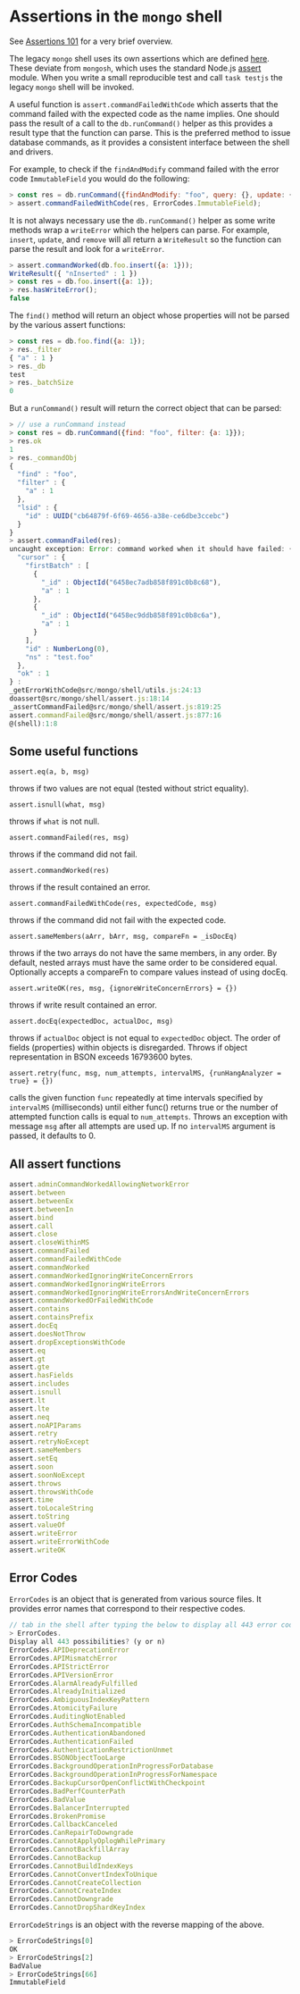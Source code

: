# Assertions in the `mongo` shell

See [Assertions 101](https://github.com/mongodb/mongo/wiki/Write-Tests-For-Server-Code#assertions-101) for a very brief overview.

The legacy `mongo` shell uses its own assertions which are defined [here](https://github.com/mongodb/mongo/blob/master/src/mongo/shell/assert.js).
These deviate from `mongosh`, which uses the standard Node.js [assert](https://nodejs.org/api/assert.html) module.
When you write a small reproducible test and call `task testjs` the legacy `mongo` shell will be invoked.

A useful function is `assert.commandFailedWithCode` which asserts that the command failed with the expected code as the name implies.
One should pass the result of a call to the `db.runCommand()` helper as this provides a result type that the function can parse.
This is the preferred method to issue database commands, as it provides a consistent interface between the shell and drivers.

For example, to check if the `findAndModify` command failed with the error code `ImmutableField` you would do the following:

```js
> const res = db.runCommand({findAndModify: "foo", query: {}, update: {$set: {_id: 1}}});
> assert.commandFailedWithCode(res, ErrorCodes.ImmutableField);
```

It is not always necessary use the `db.runCommand()` helper as some write methods wrap a `writeError` which the helpers can parse.
For example, `insert`, `update`, and `remove` will all return a `WriteResult` so the function can parse the result and look for a `writeError`.

```js
> assert.commandWorked(db.foo.insert({a: 1}));
WriteResult({ "nInserted" : 1 })
> const res = db.foo.insert({a: 1});
> res.hasWriteError();
false
```

 The `find()` method will return an object whose properties will not be parsed by the various assert functions:

```js
> const res = db.foo.find({a: 1});
> res._filter
{ "a" : 1 }
> res._db
test
> res._batchSize
0
```

But a `runCommand()` result will return the correct object that can be parsed:

```js
> // use a runCommand instead
> const res = db.runCommand({find: "foo", filter: {a: 1}});
> res.ok
1
> res._commandObj
{
  "find" : "foo",
  "filter" : {
    "a" : 1
  },
  "lsid" : {
    "id" : UUID("cb64879f-6f69-4656-a38e-ce6dbe3ccebc")
  }
}
> assert.commandFailed(res);
uncaught exception: Error: command worked when it should have failed: {
  "cursor" : {
    "firstBatch" : [
      {
        "_id" : ObjectId("6458ec7adb858f891c0b8c68"),
        "a" : 1
      },
      {
        "_id" : ObjectId("6458ec9ddb858f891c0b8c6a"),
        "a" : 1
      }
    ],
    "id" : NumberLong(0),
    "ns" : "test.foo"
  },
  "ok" : 1
} :
_getErrorWithCode@src/mongo/shell/utils.js:24:13
doassert@src/mongo/shell/assert.js:18:14
_assertCommandFailed@src/mongo/shell/assert.js:819:25
assert.commandFailed@src/mongo/shell/assert.js:877:16
@(shell):1:8
```

## Some useful functions

`assert.eq(a, b, msg)`

throws if two values are not equal (tested without strict equality).

`assert.isnull(what, msg)`

throws if `what` is not null.

`assert.commandFailed(res, msg)`

throws if the command did not fail.

`assert.commandWorked(res)`

throws if the result contained an error.

`assert.commandFailedWithCode(res, expectedCode, msg)`

throws if the command did not fail with the expected code.

`assert.sameMembers(aArr, bArr, msg, compareFn = _isDocEq)`

throws if the two arrays do not have the same members, in any order.
By default, nested arrays must have the same order to be considered equal.
Optionally accepts a compareFn to compare values instead of using docEq.

`assert.writeOK(res, msg, {ignoreWriteConcernErrors} = {})`

throws if write result contained an error.

`assert.docEq(expectedDoc, actualDoc, msg)`

throws if `actualDoc` object is not equal to `expectedDoc` object.
The order of fields
(properties) within objects is disregarded.
Throws if object representation in BSON exceeds 16793600 bytes.

`assert.retry(func, msg, num_attempts, intervalMS, {runHangAnalyzer = true} = {})`

calls the given function `func` repeatedly at time intervals specified by
`intervalMS` (milliseconds) until either func() returns true or the number of
attempted function calls is equal to `num_attempts`.
Throws an exception with
message `msg` after all attempts are used up.
If no `intervalMS` argument is passed, it defaults to 0.

## All assert functions

```js
assert.adminCommandWorkedAllowingNetworkError
assert.between
assert.betweenEx
assert.betweenIn
assert.bind
assert.call
assert.close
assert.closeWithinMS
assert.commandFailed
assert.commandFailedWithCode
assert.commandWorked
assert.commandWorkedIgnoringWriteConcernErrors
assert.commandWorkedIgnoringWriteErrors
assert.commandWorkedIgnoringWriteErrorsAndWriteConcernErrors
assert.commandWorkedOrFailedWithCode
assert.contains
assert.containsPrefix
assert.docEq
assert.doesNotThrow
assert.dropExceptionsWithCode
assert.eq
assert.gt
assert.gte
assert.hasFields
assert.includes
assert.isnull
assert.lt
assert.lte
assert.neq
assert.noAPIParams
assert.retry
assert.retryNoExcept
assert.sameMembers
assert.setEq
assert.soon
assert.soonNoExcept
assert.throws
assert.throwsWithCode
assert.time
assert.toLocaleString
assert.toString
assert.valueOf
assert.writeError
assert.writeErrorWithCode
assert.writeOK
```

## Error Codes

`ErrorCodes` is an object that is generated from various source files.
It provides error names that correspond to their respective codes.

```js
// tab in the shell after typing the below to display all 443 error codes
> ErrorCodes.
Display all 443 possibilities? (y or n)
ErrorCodes.APIDeprecationError                                          ErrorCodes.NetworkInterfaceExceededTimeLimit
ErrorCodes.APIMismatchError                                             ErrorCodes.NetworkTimeout
ErrorCodes.APIStrictError                                               ErrorCodes.NewReplicaSetConfigurationIncompatible
ErrorCodes.APIVersionError                                              ErrorCodes.NoConfigPrimary
ErrorCodes.AlarmAlreadyFulfilled                                        ErrorCodes.NoMatchParseContext
ErrorCodes.AlreadyInitialized                                           ErrorCodes.NoMatchingDocument
ErrorCodes.AmbiguousIndexKeyPattern                                     ErrorCodes.NoProgressMade
ErrorCodes.AtomicityFailure                                             ErrorCodes.NoProjectionFound
ErrorCodes.AuditingNotEnabled                                           ErrorCodes.NoQueryExecutionPlans
ErrorCodes.AuthSchemaIncompatible                                       ErrorCodes.NoReplicationEnabled
ErrorCodes.AuthenticationAbandoned                                      ErrorCodes.NoShardingEnabled
ErrorCodes.AuthenticationFailed                                         ErrorCodes.NoSuchKey
ErrorCodes.AuthenticationRestrictionUnmet                               ErrorCodes.NoSuchReshardCollection
ErrorCodes.BSONObjectTooLarge                                           ErrorCodes.NoSuchSession
ErrorCodes.BackgroundOperationInProgressForDatabase                     ErrorCodes.NoSuchTenantMigration
ErrorCodes.BackgroundOperationInProgressForNamespace                    ErrorCodes.NoSuchTransaction
ErrorCodes.BackupCursorOpenConflictWithCheckpoint                       ErrorCodes.NodeNotElectable
ErrorCodes.BadPerfCounterPath                                           ErrorCodes.NodeNotFound
ErrorCodes.BadValue                                                     ErrorCodes.NonConformantBSON
ErrorCodes.BalancerInterrupted                                          ErrorCodes.NonExistentPath
ErrorCodes.BrokenPromise                                                ErrorCodes.NonRetryableTenantMigrationConflict
ErrorCodes.CallbackCanceled                                             ErrorCodes.NotAReplicaSet
ErrorCodes.CanRepairToDowngrade                                         ErrorCodes.NotARetryableWriteCommand
ErrorCodes.CannotApplyOplogWhilePrimary                                 ErrorCodes.NotExactValueField
ErrorCodes.CannotBackfillArray                                          ErrorCodes.NotImplemented
ErrorCodes.CannotBackup                                                 ErrorCodes.NotPrimaryNoSecondaryOk
ErrorCodes.CannotBuildIndexKeys                                         ErrorCodes.NotPrimaryOrSecondary
ErrorCodes.CannotConvertIndexToUnique                                   ErrorCodes.NotSecondary
ErrorCodes.CannotCreateCollection                                       ErrorCodes.NotSingleValueField
ErrorCodes.CannotCreateIndex                                            ErrorCodes.NotWritablePrimary
ErrorCodes.CannotDowngrade                                              ErrorCodes.NotYetInitialized
ErrorCodes.CannotDropShardKeyIndex                                      ErrorCodes.OBSOLETE_BalancerLostDistributedLock
```

`ErrorCodeStrings` is an object with the reverse mapping of the above.

```js
> ErrorCodeStrings[0]
OK
> ErrorCodeStrings[2]
BadValue
> ErrorCodeStrings[66]
ImmutableField
```
